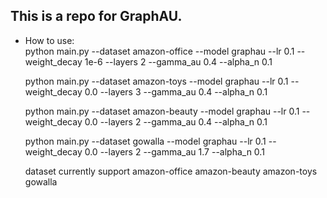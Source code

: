 ## This is a repo for GraphAU.  
  

* How to use:  
    python main.py --dataset amazon-office --model graphau --lr 0.1 --weight_decay 1e-6 --layers 2 --gamma_au 0.4 --alpha_n 0.1
  
    python main.py --dataset amazon-toys --model graphau --lr 0.1 --weight_decay 0.0 --layers 3 --gamma_au 0.4 --alpha_n 0.1
  
    python main.py --dataset amazon-beauty --model graphau --lr 0.1 --weight_decay 0.0 --layers 2 --gamma_au 0.4 --alpha_n 0.1
  
    python main.py --dataset gowalla --model graphau --lr 0.1 --weight_decay 0.0 --layers 2 --gamma_au 1.7 --alpha_n 0.1
    
    dataset currently support amazon-office amazon-beauty amazon-toys gowalla


